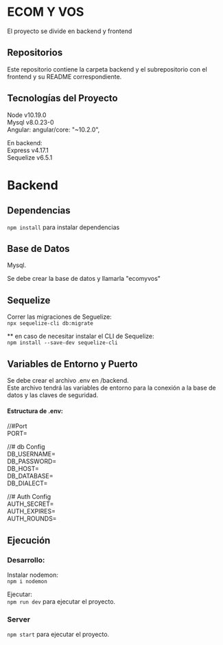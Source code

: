 # ECOM Y VOS

El proyecto se divide en backend y frontend

## Repositorios
Este repositorio contiene la carpeta backend y el subrepositorio con el frontend y su README correspondiente.

## Tecnologías del Proyecto
Node v10.19.0  
Mysql v8.0.23-0  
Angular: angular/core: "~10.2.0",  

En backend:  
Express v4.17.1  
Sequelize v6.5.1  


# Backend

## Dependencias
`npm install` para instalar dependencias

## Base de Datos
Mysql.

Se debe crear la base de datos y llamarla "ecomyvos"

## Sequelize
Correr las migraciones de Seguelize:  
`npx sequelize-cli db:migrate`

** en caso de necesitar instalar el CLI de Sequelize:  
`npm install --save-dev sequelize-cli`

## Variables de Entorno y Puerto
Se debe crear el archivo .env en /backend.  
Este archivo tendrá las variables de entorno para la conexión a la base de datos y las claves de seguridad.

#### Estructura de .env:
//#Port  
PORT=

//# db Config  
DB_USERNAME=  
DB_PASSWORD=  
DB_HOST=  
DB_DATABASE=  
DB_DIALECT=  


//# Auth Config  
AUTH_SECRET=  
AUTH_EXPIRES=  
AUTH_ROUNDS=  

## Ejecución

### Desarrollo:
Instalar nodemon:  
`npm i nodemon`

Ejecutar:  
`npm run dev` para ejecutar el proyecto.

### Server
`npm start` para ejecutar el proyecto.
